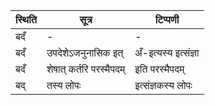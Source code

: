 | स्थिति | सूत्र | टिप्पणी |
| ----- | ------- | ------ |
| बदँ | - | - |
| बदँ | उपदेशेऽजनुनासिक इत् | अँ-इत्यस्य इत्संज्ञा |
| बदँ | शेषात् कर्तरि परस्मैपदम् | इति परस्मैपदम् |
| बद् | तस्य लोपः | इत्संज्ञकस्य लोपः |
